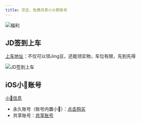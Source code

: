 ```yaml
---
title: 京豆、免费共享小火箭账号
---
```


![福利](https://usacdn.wangdu.site/file/blog-cdn/WP-CDN-02/2022/202207191528247.webp)

## JD签到上车

[上车地址](https://bw.wangdu.site:5282/)：不仅可以领Jing豆，还能领实物，车位有限，先到先得

![JD签到上车](https://usacdn.wangdu.site/file/blog-cdn/WP-CDN-02/2022/202207191449508.webp)

## iOS小🚀账号

[小🚀信息](https://apps.apple.com/us/app/shadowrocket/id932747118)

- 永久账号（账号内置小🚀）：[点击购买](https://fk.wwkejishe.top/buy/6)
- 共享账号：[共享账号](https://github.com/dongyubin/Free-AppleId-Serve)
